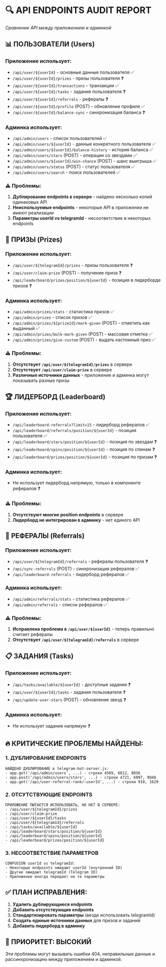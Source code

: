 # 🔍 API ENDPOINTS AUDIT REPORT
*Сравнение API между приложением и админкой*

## 📊 ПОЛЬЗОВАТЕЛИ (Users)

### Приложение использует:
- `/api/user/${userId}` - основные данные пользователя ✅
- `/api/user/${userId}/prizes` - призы пользователя ❓
- `/api/user/${userId}/transactions` - транзакции ✅
- `/api/user/${userId}/tasks` - задания пользователя ❓
- `/api/user/${userId}/referrals` - рефералы ❓
- `/api/user/${userId}/profile` (POST) - обновление профиля ✅
- `/api/user/${userId}/balance-sync` - синхронизация баланса ❓

### Админка использует:
- `/api/admin/users` - список пользователей ✅
- `/api/admin/users/${userId}` - данные конкретного пользователя ✅
- `/api/admin/users/${userId}/balance-history` - история баланса ✅
- `/api/admin/users/stars` (POST) - операции со звездами ✅
- `/api/admin/users/${userId}/win-chance` (POST) - шанс выигрыша ✅
- `/api/admin/users/status` (POST) - статус пользователя ✅
- `/api/admin/users/search` - поиск пользователей ✅

### ⚠️ Проблемы:
1. **Дублирование endpoints в сервере** - найдено несколько копий одинаковых API
2. **Неиспользуемые endpoints** - некоторые API в приложении не имеют реализации
3. **Параметры userId vs telegramId** - несоответствие в некоторых endpoints

## 🎁 ПРИЗЫ (Prizes)

### Приложение использует:
- `/api/user/${telegramId}/prizes` - призы пользователя ❓
- `/api/user/claim-prize` (POST) - получение приза ❓
- `/api/leaderboard/prizes/position/${userId}` - позиция в лидерборде призов ❓

### Админка использует:
- `/api/admin/prizes/stats` - статистика призов ✅
- `/api/admin/prizes` - список призов ✅
- `/api/admin/prizes/${prizeId}/mark-given` (POST) - отметить как выданный ✅
- `/api/admin/prizes/bulk-mark-given` (POST) - массовая отметка ✅
- `/api/admin/prizes/give-custom` (POST) - выдать кастомный приз ✅

### ⚠️ Проблемы:
1. **Отсутствует `/api/user/${telegramId}/prizes`** в сервере
2. **Отсутствует `/api/user/claim-prize`** в сервере  
3. **Различные источники данных** - приложение и админка могут показывать разные призы

## 🏆 ЛИДЕРБОРД (Leaderboard)

### Приложение использует:
- `/api/leaderboard-referrals?limit=15` - лидерборд рефералов ✅
- `/api/leaderboard/referrals/position/${userId}` - позиция пользователя ✅
- `/api/leaderboard/stars/position/${userId}` - позиция по звездам ❓
- `/api/leaderboard/spins/position/${userId}` - позиция по спинам ❓
- `/api/leaderboard/prizes/position/${userId}` - позиция по призам ❓

### Админка использует:
- Не использует лидерборд напрямую, только в компоненте рефералов ❓

### ⚠️ Проблемы:
1. **Отсутствуют многие position endpoints** в сервере
2. **Лидерборд не интегрирован в админку** - нет единого API

## 🔄 РЕФЕРАЛЫ (Referrals)

### Приложение использует:
- `/api/user/${telegramId}/referrals` - рефералы пользователя ❓
- `/api/sync-referrals` (POST) - синхронизация рефералов ✅
- `/api/leaderboard-referrals` - лидерборд рефералов ✅

### Админка использует:
- `/api/admin/referrals/stats` - статистика рефералов ✅
- `/api/admin/referrals` - список рефералов ✅

### ⚠️ Проблемы:
1. **Исправлена проблема в `/api/user/${userId}`** - теперь правильно считает рефералы
2. **Отсутствует `/api/user/${telegramId}/referrals`** в сервере

## 📋 ЗАДАНИЯ (Tasks)

### Приложение использует:
- `/api/tasks/available/${userId}` - доступные задания ❓
- `/api/user/${userId}/tasks` - задания пользователя ❓
- `/api/update-user-stars` (POST) - обновление звезд ❓

### Админка использует:
- Не использует задания напрямую ❓

## 🔥 КРИТИЧЕСКИЕ ПРОБЛЕМЫ НАЙДЕНЫ:

### 1. **ДУБЛИРОВАНИЕ ENDPOINTS**
```
НАЙДЕНО ДУБЛИРОВАНИЕ в telegram-bot-server.js:
- app.get('/api/admin/users', ...) - строки 4589, 6812, 8856
- app.post('/api/admin/users/stars', ...) - строки 4721, 6897, 9048
- app.get('/api/user-referral-rank/:userId', ...) - строки 910, 1629
```

### 2. **ОТСУТСТВУЮЩИЕ ENDPOINTS**
```
ПРИЛОЖЕНИЕ ПЫТАЕТСЯ ИСПОЛЬЗОВАТЬ, НО НЕТ В СЕРВЕРЕ:
- /api/user/${telegramId}/prizes
- /api/user/claim-prize
- /api/user/${userId}/tasks
- /api/user/${telegramId}/referrals
- /api/tasks/available/${userId}
- /api/leaderboard/stars/position/${userId}
- /api/leaderboard/spins/position/${userId}  
- /api/leaderboard/prizes/position/${userId}
```

### 3. **НЕСООТВЕТСТВИЕ ПАРАМЕТРОВ**
```
CONFUSION userId vs telegramId:
- Некоторые endpoints ожидают userId (внутренний ID)
- Другие ожидают telegramId (Telegram ID)
- Приложение иногда передает не те параметры
```

## ✅ ПЛАН ИСПРАВЛЕНИЯ:

1. **Удалить дублирующиеся endpoints**
2. **Добавить отсутствующие endpoints** 
3. **Стандартизировать параметры** (везде использовать telegramId)
4. **Создать единые источники данных** для призов и заданий
5. **Добавить лидерборд в админку**

## 🎯 ПРИОРИТЕТ: ВЫСОКИЙ
Эти проблемы могут вызывать ошибки 404, неправильные данные и рассинхронизацию между приложением и админкой.